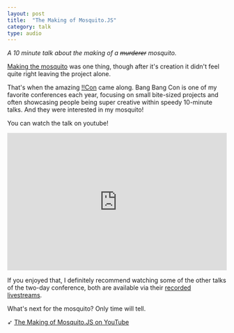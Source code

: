```yaml
---
layout: post
title:  "The Making of Mosquito.JS"
category: talk
type: audio
---
```


*A 10 minute talk about the making of a ~~murderer~~ mosquito.*

[Making the mosquito](https://tholman.com/post/mosquito-js/) was one thing, though after it's creation it didn't feel quite right leaving the project alone.

That's when the amazing [!!Con](http://bangbangcon.com/) came along. Bang Bang Con is one of my favorite conferences each year, focusing on small bite-sized projects and often showcasing people being super creative within speedy 10-minute talks. And they were interested in my mosquito!

You can watch the talk on youtube!

<iframe width="100%" height="315" src="https://www.youtube.com/embed/rncnohpRY2Q" frameborder="0" allow="accelerometer; autoplay; encrypted-media; gyroscope; picture-in-picture" allowfullscreen></iframe>

If you enjoyed that, I definitely recommend watching some of the other talks of the two-day conference, both are available via their [recorded](https://www.youtube.com/watch?v=QEZ0N0rrbL0) [livestreams](https://www.youtube.com/watch?v=EReoVpb9LJo).

What's next for the mosquito? Only time will tell.

➶ [The Making of Mosquito.JS on YouTube](https://www.youtube.com/watch?v=rncnohpRY2Q)
